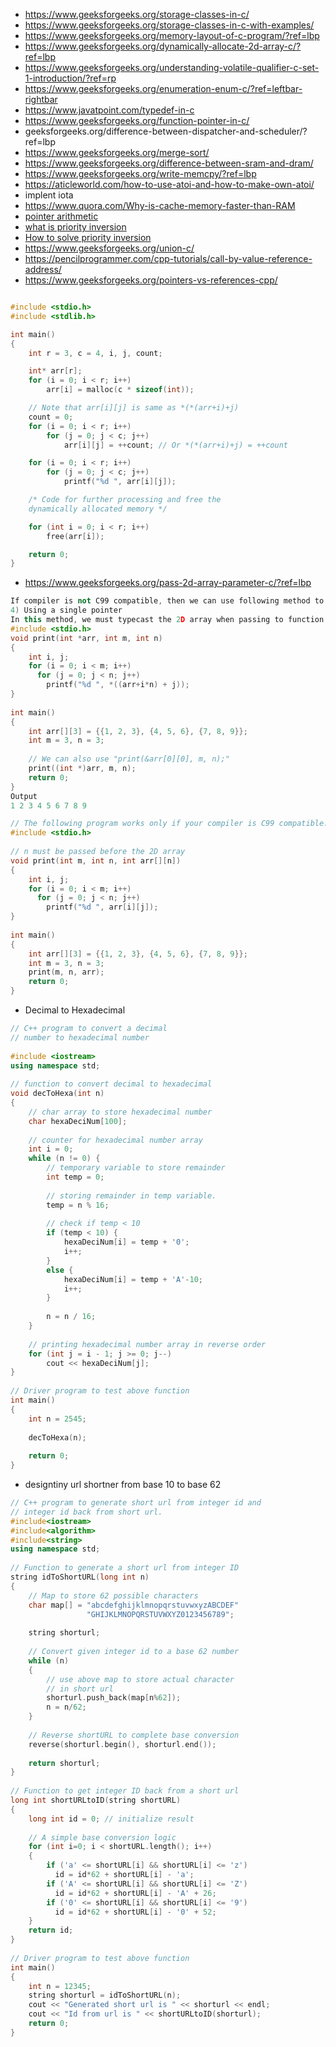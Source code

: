 - https://www.geeksforgeeks.org/storage-classes-in-c/
- https://www.geeksforgeeks.org/storage-classes-in-c-with-examples/
- https://www.geeksforgeeks.org/memory-layout-of-c-program/?ref=lbp
- https://www.geeksforgeeks.org/dynamically-allocate-2d-array-c/?ref=lbp
- https://www.geeksforgeeks.org/understanding-volatile-qualifier-c-set-1-introduction/?ref=rp
- https://www.geeksforgeeks.org/enumeration-enum-c/?ref=leftbar-rightbar
- https://www.javatpoint.com/typedef-in-c
- https://www.geeksforgeeks.org/function-pointer-in-c/
- geeksforgeeks.org/difference-between-dispatcher-and-scheduler/?ref=lbp
- https://www.geeksforgeeks.org/merge-sort/
- https://www.geeksforgeeks.org/difference-between-sram-and-dram/
- https://www.geeksforgeeks.org/write-memcpy/?ref=lbp
- https://aticleworld.com/how-to-use-atoi-and-how-to-make-own-atoi/
- implent iota
- https://www.quora.com/Why-is-cache-memory-faster-than-RAM
- [pointer arithmetic](https://aticleworld.com/pointer-arithmetic/)
- [what is priority inversion](https://www.geeksforgeeks.org/priority-inversion-what-the-heck/)
- [How to solve priority inversion](https://www.geeksforgeeks.org/difference-between-priority-inversion-and-priority-inheritance/)
- https://www.geeksforgeeks.org/union-c/
- https://pencilprogrammer.com/cpp-tutorials/call-by-value-reference-address/
- https://www.geeksforgeeks.org/pointers-vs-references-cpp/
```cpp

#include <stdio.h>
#include <stdlib.h>

int main()
{
	int r = 3, c = 4, i, j, count;

	int* arr[r];
	for (i = 0; i < r; i++)
		arr[i] = malloc(c * sizeof(int));

	// Note that arr[i][j] is same as *(*(arr+i)+j)
	count = 0;
	for (i = 0; i < r; i++)
		for (j = 0; j < c; j++)
			arr[i][j] = ++count; // Or *(*(arr+i)+j) = ++count

	for (i = 0; i < r; i++)
		for (j = 0; j < c; j++)
			printf("%d ", arr[i][j]);

	/* Code for further processing and free the
	dynamically allocated memory */

	for (int i = 0; i < r; i++)
		free(arr[i]);

	return 0;
}
```
- https://www.geeksforgeeks.org/pass-2d-array-parameter-c/?ref=lbp
```cpp
If compiler is not C99 compatible, then we can use following method to pass a variable sized 2D array.
4) Using a single pointer 
In this method, we must typecast the 2D array when passing to function.
#include <stdio.h>
void print(int *arr, int m, int n)
{
    int i, j;
    for (i = 0; i < m; i++)
      for (j = 0; j < n; j++)
        printf("%d ", *((arr+i*n) + j));
}
 
int main()
{
    int arr[][3] = {{1, 2, 3}, {4, 5, 6}, {7, 8, 9}};
    int m = 3, n = 3;
 
    // We can also use "print(&arr[0][0], m, n);"
    print((int *)arr, m, n);
    return 0;
}
Output
1 2 3 4 5 6 7 8 9 
```

```cpp
// The following program works only if your compiler is C99 compatible.
#include <stdio.h>
 
// n must be passed before the 2D array
void print(int m, int n, int arr[][n])
{
    int i, j;
    for (i = 0; i < m; i++)
      for (j = 0; j < n; j++)
        printf("%d ", arr[i][j]);
}
 
int main()
{
    int arr[][3] = {{1, 2, 3}, {4, 5, 6}, {7, 8, 9}};
    int m = 3, n = 3;
    print(m, n, arr);
    return 0;
}

```
- Decimal to Hexadecimal

```cpp
// C++ program to convert a decimal
// number to hexadecimal number
 
#include <iostream>
using namespace std;
 
// function to convert decimal to hexadecimal
void decToHexa(int n)
{
    // char array to store hexadecimal number
    char hexaDeciNum[100];
 
    // counter for hexadecimal number array
    int i = 0;
    while (n != 0) {
        // temporary variable to store remainder
        int temp = 0;
 
        // storing remainder in temp variable.
        temp = n % 16;
 
        // check if temp < 10
        if (temp < 10) {
            hexaDeciNum[i] = temp + '0';
            i++;
        }
        else {
            hexaDeciNum[i] = temp + 'A'-10;
            i++;
        }
 
        n = n / 16;
    }
 
    // printing hexadecimal number array in reverse order
    for (int j = i - 1; j >= 0; j--)
        cout << hexaDeciNum[j];
}
 
// Driver program to test above function
int main()
{
    int n = 2545;
 
    decToHexa(n);
 
    return 0;
}


```
- designtiny url shortner from base 10 to base 62

```cpp
// C++ program to generate short url from integer id and
// integer id back from short url.
#include<iostream>
#include<algorithm>
#include<string>
using namespace std;
 
// Function to generate a short url from integer ID
string idToShortURL(long int n)
{
    // Map to store 62 possible characters
    char map[] = "abcdefghijklmnopqrstuvwxyzABCDEF"
                 "GHIJKLMNOPQRSTUVWXYZ0123456789";
 
    string shorturl;
 
    // Convert given integer id to a base 62 number
    while (n)
    {
        // use above map to store actual character
        // in short url
        shorturl.push_back(map[n%62]);
        n = n/62;
    }
 
    // Reverse shortURL to complete base conversion
    reverse(shorturl.begin(), shorturl.end());
 
    return shorturl;
}
 
// Function to get integer ID back from a short url
long int shortURLtoID(string shortURL)
{
    long int id = 0; // initialize result
 
    // A simple base conversion logic
    for (int i=0; i < shortURL.length(); i++)
    {
        if ('a' <= shortURL[i] && shortURL[i] <= 'z')
          id = id*62 + shortURL[i] - 'a';
        if ('A' <= shortURL[i] && shortURL[i] <= 'Z')
          id = id*62 + shortURL[i] - 'A' + 26;
        if ('0' <= shortURL[i] && shortURL[i] <= '9')
          id = id*62 + shortURL[i] - '0' + 52;
    }
    return id;
}
 
// Driver program to test above function
int main()
{
    int n = 12345;
    string shorturl = idToShortURL(n);
    cout << "Generated short url is " << shorturl << endl;
    cout << "Id from url is " << shortURLtoID(shorturl);
    return 0;
}
```
